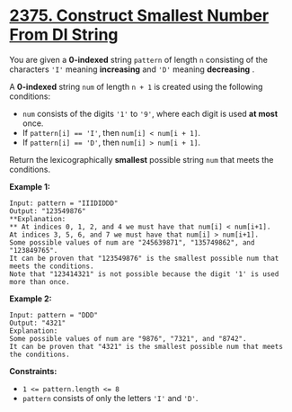 # [2375. Construct Smallest Number From DI String](https://leetcode.com/problems/construct-smallest-number-from-di-string/description/?envType=daily-question&envId=2025-02-18)

You are given a **0-indexed**  string `pattern` of length `n` consisting of the characters `'I'` meaning **increasing**  and `'D'` meaning **decreasing** .

A **0-indexed**  string `num` of length `n + 1` is created using the following conditions:

- `num` consists of the digits `'1'` to `'9'`, where each digit is used **at most**  once.
- If `pattern[i] == 'I'`, then `num[i] < num[i + 1]`.
- If `pattern[i] == 'D'`, then `num[i] > num[i + 1]`.

Return the lexicographically **smallest**  possible string `num` that meets the conditions.

**Example 1:** 

```
Input: pattern = "IIIDIDDD"
Output: "123549876"
**Explanation:
** At indices 0, 1, 2, and 4 we must have that num[i] < num[i+1].
At indices 3, 5, 6, and 7 we must have that num[i] > num[i+1].
Some possible values of num are "245639871", "135749862", and "123849765".
It can be proven that "123549876" is the smallest possible num that meets the conditions.
Note that "123414321" is not possible because the digit '1' is used more than once.
```

**Example 2:** 

```
Input: pattern = "DDD"
Output: "4321"
Explanation:
Some possible values of num are "9876", "7321", and "8742".
It can be proven that "4321" is the smallest possible num that meets the conditions.
```

**Constraints:** 

- `1 <= pattern.length <= 8`
- `pattern` consists of only the letters `'I'` and `'D'`.